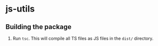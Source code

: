 # js-utils

## Building the package

1. Run `tsc`. This will compile all TS files as JS files in the `dist/` directory.
